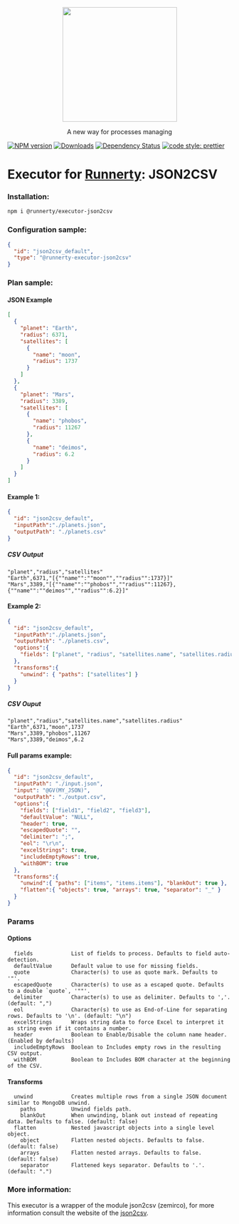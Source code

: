 <p align="center">
  <a href="http://runnerty.io">
    <img height="257" src="https://runnerty.io/assets/header/logo-stroked.png">
  </a>
  <p align="center">A new way for processes managing</p>
</p>

[![NPM version][npm-image]][npm-url] [![Downloads][downloads-image]][npm-url] [![Dependency Status][david-badge]][david-badge-url] 
<a href="#badge">
  <img alt="code style: prettier" src="https://img.shields.io/badge/code_style-prettier-ff69b4.svg">
</a>

# Executor for [Runnerty]: JSON2CSV

### Installation:
```bash
npm i @runnerty/executor-json2csv
```

### Configuration sample:
```json
{
  "id": "json2csv_default",
  "type": "@runnerty-executor-json2csv"
}
```

### Plan sample:

#### JSON Example
```json
[
  {
    "planet": "Earth",
    "radius": 6371,
    "satellites": [
      {
        "name": "moon",
        "radius": 1737
      }
    ]
  },
  {
    "planet": "Mars",
    "radius": 3389,
    "satellites": [
      {
        "name": "phobos",
        "radius": 11267
      },
      {
        "name": "deimos",
        "radius": 6.2
      }
    ]
  }
]
```

#### Example 1:

```json
{
  "id": "json2csv_default",
  "inputPath":"./planets.json",
  "outputPath": "./planets.csv"
}
```
##### CSV Output
```
"planet","radius","satellites"
"Earth",6371,"[{""name"":""moon"",""radius"":1737}]"
"Mars",3389,"[{""name"":""phobos"",""radius"":11267},{""name"":""deimos"",""radius"":6.2}]"
```
#### Example 2:
```json
{
  "id": "json2csv_default",
  "inputPath":"./planets.json",
  "outputPath": "./planets.csv",
  "options":{
    "fields": ["planet", "radius", "satellites.name", "satellites.radius"]
  },
  "transforms":{
    "unwind": { "paths": ["satellites"] }
  }
}
```

##### CSV Ouput
```
"planet","radius","satellites.name","satellites.radius"
"Earth",6371,"moon",1737
"Mars",3389,"phobos",11267
"Mars",3389,"deimos",6.2
```

#### Full params example:

```json
{
  "id": "json2csv_default",
  "inputPath": "./input.json", 
  "input": "@GV(MY_JSON)",
  "outputPath": "./output.csv",
  "options":{
    "fields": ["field1", "field2", "field3"],
    "defaultValue": "NULL",
    "header": true,
    "escapedQuote": "",
    "delimiter": ";",
    "eol": "\r\n",
    "excelStrings": true,
    "includeEmptyRows": true,
    "withBOM": true
  },
  "transforms":{
    "unwind":{ "paths": ["items", "items.items"], "blankOut": true },
    "flatten":{ "objects": true, "arrays": true, "separator": "_" }
  }
}
```
### Params
#### Options
```
  fields            List of fields to process. Defaults to field auto-detection.
  defaultValue      Default value to use for missing fields.
  quote             Character(s) to use as quote mark. Defaults to '"'.
  escapedQuote      Character(s) to use as a escaped quote. Defaults to a double `quote`, '""'.
  delimiter         Character(s) to use as delimiter. Defaults to ','. (default: ",")
  eol               Character(s) to use as End-of-Line for separating rows. Defaults to '\n'. (default: "\n")
  excelStrings      Wraps string data to force Excel to interpret it as string even if it contains a number.
  header            Boolean to Enable/Disable the column name header. (Enabled by defaults)
  includeEmptyRows  Boolean to Includes empty rows in the resulting CSV output.
  withBOM           Boolean to Includes BOM character at the beginning of the CSV.
```
#### Transforms
```
  unwind            Creates multiple rows from a single JSON document similar to MongoDB unwind.
    paths           Unwind fields path.
    blankOut        When unwinding, blank out instead of repeating data. Defaults to false. (default: false)
  flatten           Nested javascript objects into a single level object.
    object          Flatten nested objects. Defaults to false. (default: false)
    arrays          Flatten nested arrays. Defaults to false. (default: false)
    separator       Flattened keys separator. Defaults to '.'. (default: ".")
```

### More information:
This executor is a wrapper of the module json2csv (zemirco), for more information consult the website of the [json2csv].


[Runnerty]: http://www.runnerty.io
[downloads-image]: https://img.shields.io/npm/dm/@runnerty/executor-json2csv.svg
[npm-url]: https://www.npmjs.com/package/@runnerty/executor-json2csv
[npm-image]: https://img.shields.io/npm/v/@runnerty/executor-json2csv.svg
[david-badge]: https://david-dm.org/runnerty/executor-json2csv.svg
[david-badge-url]: https://david-dm.org/runnerty/executor-json2csv
[json2csv]: https://github.com/zemirco/json2csv
